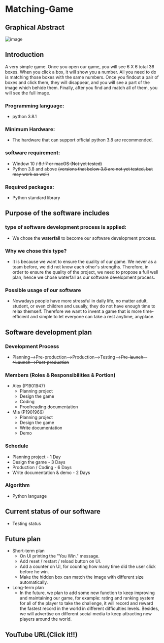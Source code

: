 # Matching-Game

## Graphical Abstract
 ![image](https://user-images.githubusercontent.com/78846512/113375823-dd32a180-93a2-11eb-8cae-3ac63b34dae0.png)

## Introduction 
A very simple game. Once you open our game, you will see 6 X 6 total 36 boxes. When you click a box, it will show you a number. All you need to do is matching those boxes with the same numbers. Once you findout a pair of boxes and click them, they will disappear, and you will see a part of the image which behide them. Finally, after you find and match all of them, you will see the full image.

### Programming language: 
- python 3.8.1
### Minimum Hardware:
- The hardware that can support official python 3.8 are recommended.
### software  requirement:
- Window 10 ~~/ 8 / 7 or macOS (Not yet tested)~~
- Python 3.8 and above ~~(versions that below 3.8 are not yet tested, but may work as well)~~
### Required packages: 
- Python standard library


## Purpose of the software includes

### type of software development process is applied:
- We chose the **waterfall** to become our software development process.
### Why we chose this type?
- It is because we want to ensure the quality of our game. We never as a team before, we did not know each other's strengths. Therefore, in order to ensure the quality of the project, we need to propose a full well plan, hence we chose waterfall as our software development process.
### Possible usage of our software
- Nowadays people have more stressful in daily life, no matter adult, student, or even children and usually, they do not have enough time to relax themself. Therefore we want to invent a game that is more time-efficient and simple to let everyone can take a rest anytime, anyplace. 


## Software development plan

### Development Process
- Planning-->Pre-production-->Production-->Testing-->~~Pre-launch-->Launch-->Post-production~~
### Members (Roles & Responsibilities & Portion)
- Alex (P1901947)
  - Planning project
  - Design the game
  - Coding
  - Proofreading documentation
- Mia (P1901966)
  - Planning project
  - Design the game
  - Write documentation
  - Demo
### Schedule
- Planning project - 1 Day
- Design the game - 3 Days
- Production / Coding - 6 Days
- Write documentation & demo - 2 Days

### Algorithm
- Python language


## Current status of our software
- Testing status


## Future plan
- Short-term plan
  - On UI printing the "You Win." message.
  - Add reset / restart / reload button on UI.
  - Add a counter on UI, for counting how many time did the user click before he win.
  - Make the hidden box can match the image with different size automatically.
- Long-term plan
  - In the future, we plan to add some new function to keep improving and maintaining our game, for example: rating and ranking system for all of the player to take the challenge, it will record and reward the fastest record in the world in different difficulties levels. Besides, we will advertise on different social media to keep attracting new players around the world. 


## YouTube URL(Click it!!)
